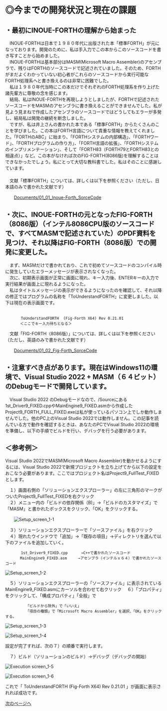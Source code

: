 # ◎今までの開発状況と現在の課題  

## ・最初にINOUE-FORTHの理解から始まった  
　INOUE-FORTHは日本で１９８０年代に出版された本「標準FORTH」が元になっております。開発のために、私は手入力でこの本からこのソースコードを書き写すことから始めました。  
　INOUE-FORTHは基本部分はMASM(Microsoft Macro Assembler)のアセンブラで、残りはFORTHのソースコードで記述されていました。そのため、FORTHがまだよくわかっていない初心者がこれらのソースコードから実行可能なFORTH処理系へと書き換えるのは非常に困難でした。    
　私は１９８０年代当時にこの本だけでそれぞれのFORTH処理系を作り上げた諸先輩方に尊敬の念を感じます。  
　結局、私はINOUE-FORTHを再現しようとしましたが、FORTHで記述されたソースコードをMASMのアセンブラに書き換えることができませんでした。私が見よう見まねで作成したアセンブラのソースコードではどうしてもエラーが多発し、結局私は開発の継続を断念しました。  
　ですが、私は井上さんの書かれた本である「標準FORTH」からたくさんのことを学びました。この本はFORTH言語について貴重な情報を教えてくれました。「FORTHのABC」に始まり、「FORTHシステムの内部構造」、「FORTHワード」、「FORTHプログラムの作り方」、「FORTH言語の拡張」、「FORTHシステムのインプリメンテーション」、そして「FORTH83（FORTH79とFORTH83との相違点）」など。この本がなければ次のFIG-FORTH(8086版)を理解することはできなかったでしょう。私にとって大切な教科書でした。私はそのことに感謝しています。  
　  
　文献「標準FORTH」については、詳しくは以下を参照ください（ただし、日本語のみで書かれた文献です）  
    
　　[Documents/01_01_Inoue-Forth_SorceCode](https://github.com/MIN0/ToUnderstandForth/tree/main/JPN/Documents/01_01_Inoue-Forth_SorceCode)
  
## ・次に、INOUE-FORTHの元となったFIG-FORTH（8086版）（インテル8086CPU版のソースコードで、すべてMASMで記述されていた）のPDF資料を見つけ、それ以降はFIG-FORTH（8086版）での開発に変更した。  
  
　まず、MASMだけで書かれており、これで初めてソースコードのコンパイル時に発生していたエラーメッセージが表示されなくなった。  
　次に、初期表示画面が正常に画面に現れ、キー入力後、ENTERキーの入力で実行結果が画面上に現れるようになった。  
　私はタイトルメッセージの表示ができるようになったのを確認して、それ以降の修正ではプログラムの名称を「ToUnderstandFORTH」に変更しました。以下は現在の表示画面です。  
　　  
```  
       ToUnderstandFORTH  (Fig-Forth X64) Rev 0.21.01  
　　　　＜ここでキー入力待ちとなる＞  
```  
  
　文献「FIG-FORTH（8086版）」については、詳しくは以下を参照ください（ただし、英語のみで書かれた文献です）  
  
　　[Documents/01_02_Fig-Forth_SorceCode](https://github.com/MIN0/ToUnderstandForth/tree/main/JPN/Documents/01_02_Fig-Forth_SorceCode) 
  
  
  
## ・注意すべき点があります。現在はWindows11の環境で、Visual Studio 2022 + MASM（６４ビット）のDebugモードで開発しています。  
　Visual Studio 2022 のDebugモードなので、/Sourceにある1st_Driver9_FIXED.cppやMainEngine9_FIXED.asmから作成したProject9_FORTH_FULL_FIXED.exeは私が使っているパソコン上でしか動作しませんでした。他のPC上のVisual Studio 2022では動作しません。この記事を読んでいる方で動作を確認するときは、あなたのPCでVisual Studio 2022の環境を準備し、以下の手順でビルドを行い、デバッグを行う必要があります。  
  
## ＜参考例＞  
Visual Studio 2022でMASM(Microsoft Macro Assembler)を動かせるようにするには、Visual Studio 2022で新規プロジェクトを立ち上げてから以下の設定をおこなう必要があります。ここではプロジェクト名はProject9_FullTest_FIXEDとします。  
  
　１）画面右側の「ソリューションエクスプローラー」の左に三角形のマークがついたProject9_FullTest_FIXEDを右クリック  
　２）メニュー内の「ビルドの依存関係（B)」→「ビルドのカスタマイズ」で「MASM」と書かれたボックスをクリック、「OK」をクリックする。  
  
  
　　![Setup_screen_1-1](https://github.com/MIN0/ToUnderstandForth/blob/main/JPN/Documents/03-02_v0.21.01_JPN/pict/Setup_screen_1-1.png)




  
　３）ソリューションエクスプローラーで「ソースファイル」を右クリック  
　４）現れたウインドウで「追加」→「既存の項目」→ディレクトリを選んで以下のファイルを追加していく。  
```  
       1st_Driver9_FIXED.cpp　　 　→C++で書かれたソースコード  
　　　　MainEngine9_FIXED.asm　　　→アセンブラ（インテルｘ６４）で書かれたソースコード  
```  
  
![Setup_screen_1-2](https://github.com/MIN0/ToUnderstandForth/blob/main/JPN/Documents/03-02_v0.21.01_JPN/pict/Setup_screen_1-2.png)


　５）ソリューションエクスプローラーの「ソースファイル」に表示されているMainEngine9_FIXED.asmにカーソルを合わせて右クリック 
　６）「プロパティ」をクリックして、「構成プロパティ」「全般」で  
```  
　　　　　　「ビルドから除外」で「いいえ」  
　　　　　　「項目の種類」で「Microsoft Macro Assembler」を選択、「OK」をクリックする。  
```  
  
![Setup_screen_1-3](https://github.com/MIN0/ToUnderstandForth/blob/main/JPN/Documents/03-02_v0.21.01_JPN/pict/Setup_screen_1-3.png)  
  
![Setup_screen_1-4](https://github.com/MIN0/ToUnderstandForth/blob/main/JPN/Documents/03-02_v0.21.01_JPN/pict/Setup_screen_1-4.png)  


  
設定が完了すれば、次の７）の順番で実行します。  
  
　７）ビルド（ソリューションのビルド）→デバッグ（デバッグの開始）  
  
![Execution screen_1-5](https://github.com/MIN0/ToUnderstandForth/blob/main/JPN/Documents/03-02_v0.21.01_JPN/pict/Execution%20screen_1-5.png)  
  
![Execution screen_1-6](https://github.com/MIN0/ToUnderstandForth/blob/main/JPN/Documents/03-02_v0.21.01_JPN/pict/Execution%20screen_1-6.png)  

  
  
これで「 ToUnderstandFORTH  (Fig-Forth X64) Rev 0.21.01 」が画面に表示されれば成功です。  
  
  
[次のページへ ](03_02_02_A_brief_description_of_ToUnderstandFORTH.md)  
